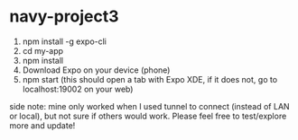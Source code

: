 # navy-project3
1. npm install -g expo-cli
2. cd my-app
3. npm install
4. Download Expo on your device (phone)
5. npm start (this should open a tab with Expo XDE, if it does not, go to localhost:19002 on your web)

side note: mine only worked when I used tunnel to connect (instead of LAN or local), but not sure if others would work. Please feel free to test/explore more and update!
